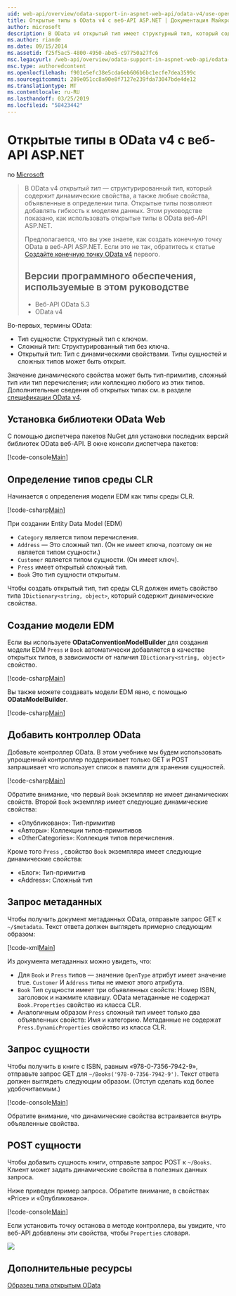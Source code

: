 ```yaml
---
uid: web-api/overview/odata-support-in-aspnet-web-api/odata-v4/use-open-types-in-odata-v4
title: Открытые типы в OData v4 с веб-API ASP.NET | Документация Майкрософт
author: microsoft
description: В OData v4 открытый тип имеет структурный тип, который содержит динамические свойства, а также любые свойства, объявленные в определении типа. Открыть...
ms.author: riande
ms.date: 09/15/2014
ms.assetid: f25f5ac5-4800-4950-abe5-c97750a27fc6
msc.legacyurl: /web-api/overview/odata-support-in-aspnet-web-api/odata-v4/use-open-types-in-odata-v4
msc.type: authoredcontent
ms.openlocfilehash: f901e5efc38e5cda6eb606b6bc1ecfe7dea3599c
ms.sourcegitcommit: 289e051cc8a90e8f7127e239fda73047bde4de12
ms.translationtype: MT
ms.contentlocale: ru-RU
ms.lasthandoff: 03/25/2019
ms.locfileid: "58423442"
---
```

<a name="open-types-in-odata-v4-with-aspnet-web-api"></a>Открытые типы в OData v4 с веб-API ASP.NET
====================
по [Microsoft](https://github.com/microsoft)

> В OData v4 *открытый тип* — структурированный тип, который содержит динамические свойства, а также любые свойства, объявленные в определении типа. Открытые типы позволяют добавлять гибкость к моделям данных. Этом руководстве показано, как использовать открытые типы в OData веб-API ASP.NET.
> 
> Предполагается, что вы уже знаете, как создать конечную точку OData в веб-API ASP.NET. Если это не так, обратитесь к статье [Создайте конечную точку OData v4](create-an-odata-v4-endpoint.md) первого.
> 
> ## <a name="software-versions-used-in-the-tutorial"></a>Версии программного обеспечения, используемые в этом руководстве
> 
> 
> - Веб-API OData 5.3
> - OData v4


Во-первых, термины OData:

- Тип сущности: Структурный тип с ключом.
- Сложный тип: Структурированный тип без ключа.
- Открытый тип: Тип с динамическими свойствами. Типы сущностей и сложных типов может быть открыт.

Значение динамического свойства может быть тип-примитив, сложный тип или тип перечисления; или коллекцию любого из этих типов. Дополнительные сведения об открытых типах см. в разделе [спецификации OData v4](http://www.odata.org/documentation/odata-version-4-0/).

## <a name="install-the-web-odata-libraries"></a>Установка библиотеки OData Web

С помощью диспетчера пакетов NuGet для установки последних версий библиотек OData веб-API. В окне консоли диспетчера пакетов:

[!code-console[Main](use-open-types-in-odata-v4/samples/sample1.cmd)]

## <a name="define-the-clr-types"></a>Определение типов среды CLR

Начинается с определения модели EDM как типы среды CLR.

[!code-csharp[Main](use-open-types-in-odata-v4/samples/sample2.cs)]

При создании Entity Data Model (EDM)

- `Category` является типом перечисления.
- `Address` — Это сложный тип. (Он не имеет ключа, поэтому он не является типом сущности.)
- `Customer` является типом сущности. (Он имеет ключ).
- `Press` имеет открытый сложный тип.
- `Book` Это тип сущности открытым.

Чтобы создать открытый тип, тип среды CLR должен иметь свойство типа `IDictionary<string, object>`, который содержит динамические свойства.

## <a name="build-the-edm-model"></a>Создание модели EDM

Если вы используете **ODataConventionModelBuilder** для создания модели EDM `Press` и `Book` автоматически добавляется в качестве открытых типов, в зависимости от наличия `IDictionary<string, object>` свойство.

[!code-csharp[Main](use-open-types-in-odata-v4/samples/sample3.cs)]

Вы также можете создавать модели EDM явно, с помощью **ODataModelBuilder**.

[!code-csharp[Main](use-open-types-in-odata-v4/samples/sample4.cs)]

## <a name="add-an-odata-controller"></a>Добавить контроллер OData

Добавьте контроллер OData. В этом учебнике мы будем использовать упрощенный контроллер поддерживает только GET и POST запрашивает что использует список в памяти для хранения сущностей.

[!code-csharp[Main](use-open-types-in-odata-v4/samples/sample5.cs)]

Обратите внимание, что первый `Book` экземпляр не имеет динамических свойств. Второй `Book` экземпляр имеет следующие динамические свойства:

- «Опубликовано»: Тип-примитив
- «Авторы»: Коллекции типов-примитивов
- «OtherCategories»: Коллекция типов перечисления.

Кроме того `Press` , свойство `Book` экземпляра имеет следующие динамические свойства:

- «Блог»: Тип-примитив
- «Address»: Сложный тип

## <a name="query-the-metadata"></a>Запрос метаданных

Чтобы получить документ метаданных OData, отправьте запрос GET к `~/$metadata`. Текст ответа должен выглядеть примерно следующим образом:

[!code-xml[Main](use-open-types-in-odata-v4/samples/sample6.xml?highlight=5,21)]

Из документа метаданных можно увидеть, что:

- Для `Book` и `Press` типов — значение `OpenType` атрибут имеет значение true. `Customer` И `Address` типы не имеют этого атрибута.
- `Book` Тип сущности имеет три объявленных свойств: Номер ISBN, заголовок и нажмите клавишу. OData метаданные не содержат `Book.Properties` свойство из класса CLR.
- Аналогичным образом `Press` сложный тип имеет только два объявленных свойств: Имя и категорию. Метаданные не содержат `Press.DynamicProperties` свойство из класса CLR.

## <a name="query-an-entity"></a>Запрос сущности

Чтобы получить в книге с ISBN, равным «978-0-7356-7942-9», отправьте запрос GET для `~/Books('978-0-7356-7942-9')`. Текст ответа должен выглядеть следующим образом. (Отступ сделать код более удобочитаемым.)

[!code-console[Main](use-open-types-in-odata-v4/samples/sample7.cmd?highlight=8-13,15-23)]

Обратите внимание, что динамические свойства встраивается внутрь объявленные свойства.

## <a name="post-an-entity"></a>POST сущности

Чтобы добавить сущность книги, отправьте запрос POST к `~/Books`. Клиент может задать динамические свойства в полезных данных запроса.

Ниже приведен пример запроса. Обратите внимание, в свойствах «Price» и «Опубликовано».

[!code-console[Main](use-open-types-in-odata-v4/samples/sample8.cmd?highlight=10)]

Если установить точку останова в методе контроллера, вы увидите, что веб-API добавлены эти свойства, чтобы `Properties` словаря.

![](use-open-types-in-odata-v4/_static/image1.png)

## <a name="additional-resources"></a>Дополнительные ресурсы

[Образец типа открытым OData](http://aspnet.codeplex.com/sourcecontrol/latest#Samples/WebApi/OData/v4/ODataOpenTypeSample/ReadMe.txt)
